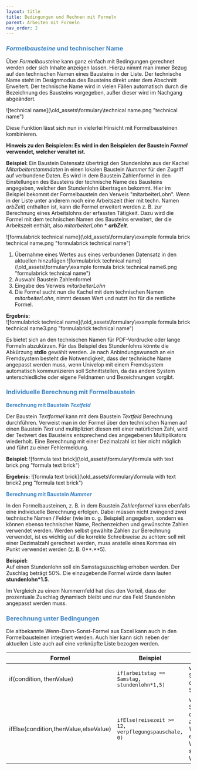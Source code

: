 ```yaml
---
layout: title
title: Bedingungen und Rechnen mit Formeln
parent: Arbeiten mit Formeln
nav_order: 2
---
```


### <span style="color:#3d85c6">_Formelbausteine_ und technischer Name</span>

Über _Formelbausteine_ kann ganz einfach mit Bedingungen gerechnet werden oder sich Inhalte anzeigen lassen.
Hierzu nimmt man immer Bezug auf den technischen Namen eines Bausteins in der Liste.
Der technische Name steht im Designmodus des Bausteins direkt unter dem Abschnitt
Erweitert.
Der technische Name wird in vielen Fällen automatisch durch die Bezeichnung des Bausteins vorgegeben, außer dieser
wird im Nachgang abgeändert.

![technical name](\old_assets\formulary\technical name.png "technical name")

Diese Funktion lässt sich nun in vielerlei Hinsicht mit Formelbausteinen kombinieren.

**Hinweis zu den Beispielen: Es wird in den Beispielen der Baustein _Formel_ verwendet, welcher veraltet ist.**

**Beispiel:**
Ein
Baustein Datensatz überträgt den Stundenlohn aus der Kachel _Mitarbeiterstammdaten_ in einen lokalen Baustein _Nummer_ für den Zugriff auf verbundene Daten.
Es wird in dem Baustein Zahlenformel in den Einstellungen des Bausteins der technische Name des Bausteins angegeben, welcher den Stundenlohn übertragen bekommt.
Hier im Beispiel bekommt der Formelbaustein den Verweis "mitarbeiterLohn".
Wenn in der Liste unter anderem noch eine Arbeitszeit (hier mit techn. Namen _arbZeit_) enthalten ist, kann die Formel erweitert werden
z. B. zur Berechnung eines Arbeitslohns der erfassten Tätigkeit. Dazu wird die Formel mit dem technischen
Namen des Bausteins erweitert, der die Arbeitszeit enthält, also _mitarbeiterLohn_ \* **_arbZeit_**.

![formulabrick technical name](\old_assets\formulary\example formula brick technical name.png "formulabrick technical name")

1. Übernahme eines Wertes aus eines verbundenen Datensatz in den aktuellen hinzufügen
   ![formulabrick technical name](\old_assets\formulary\example formula brick technical name6.png "formulabrick technical name")
2. Auswahl Baustein Zahlenformel
3. Eingabe des Verweis _mitarbeiterLohn_
4. Die Formel sucht nun die Kachel mit dem technischen Namen _mitarbeiterLohn_, nimmt dessen Wert und nutzt ihn für die restliche Formel.

**Ergebnis:**  
![formulabrick technical name](\old_assets\formulary\example formula brick technical name3.png "formulabrick technical name")

Es bietet sich an den technischen Namen für PDF-Vordrucke oder lange Formeln abzukürzen. Für das Beispiel
des Stundenlohns könnte die Abkürzung **stdlo** gewählt werden. Je nach Anbindungswunsch an ein Fremdsystem
besteht die Notwendigkeit, dass der technische Name angepasst werden muss, wenn Univelop mit einem Fremdsystem
automatisch kommunizieren soll Schnittstellen, da das andere System unterschiedliche oder eigene Feldnamen und Bezeichnungen vorgibt.

### <span style="color:#3d85c6">Individuelle Berechnung mit Formelbaustein</span>

<span style="color:#3d85c6">**Berechnung mit Baustein _Textfeld_**</span>

Der Baustein _Textformel_ kann mit dem Baustein _Textfeld_
Berechnung durchführen. Verweist man in der Formel über den technischen Namen auf einen Baustein _Text_ und
multipliziert diesen mit einer natürlichen Zahl, wird der Textwert des Bausteins entsprechend des angegebenen
Multiplikators wiederholt. Eine Berechnung mit einer Dezimalzahl ist hier nicht möglich und führt zu einer
Fehlermeldung.

**Beispiel:**
![formula text brick](\old_assets\formulary\formula with text brick.png "formula text brick")

**Ergebnis:**
![formula text brick](\old_assets\formulary\formula with text brick2.png "formula text brick")

<span style="color:#3d85c6">**Berechnung mit Baustein _Nummer_**</span>

In den Formelbausteinen, z. B. in dem Baustein _Zahlenformel_ kann ebenfalls eine individuelle Berechnung erfolgen. Dabei müssen nicht zwingend zwei
technische Namen / Felder (wie im o. g. Beispiel) angegeben, sondern es können ebenso technischer Name,
Rechenzeichen und gewünschte Zahlen verwendet werden. Werden selbst gewählte Zahlen zur Berechnung verwendet,
ist es wichtig auf die korrekte Schreibweise zu achten: soll mit einer Dezimalzahl gerechnet werden, muss
anstelle eines Kommas ein Punkt verwendet werden (z. B. 0**.**5).

**Beispiel:**  
Auf einen Stundenlohn soll ein Samstagszuschlag erhoben werden. Der Zuschlag beträgt 50%. Die einzugebende Formel
würde dann lauten **stundenlohn\*1.5**.

Im Vergleich zu einem Nummernfeld hat dies den Vorteil, dass der prozentuale Zuschlag dynamisch bleibt und nur das
Feld Stundenlohn angepasst werden muss.

### <span style="color:#3d85c6">Berechnung unter Bedingungen</span>

Die altbekannte Wenn-Dann-Sonst-Formel aus Excel kann auch in den
Formelbausteinen
integriert werden.
Auch hier kann sich neben der aktuellen Liste auch auf eine verknüpfte Liste bezogen werden.

| Formel                                | Beispiel                                            | Beschreibung                                                                                                                                                                      |
| ------------------------------------- | --------------------------------------------------- | --------------------------------------------------------------------------------------------------------------------------------------------------------------------------------- |
| if(condition, thenValue)              | `if(arbeitstag == Samstag, stundenlohn*1,5)`        | wenn der Arbeitstag ein Samstag ist, erhöhe den Stundenlohn um 50%                                                                                                                |
| ifElse(condition,thenValue,elseValue) | `ifElse(reisezeit >= 12, verpflegungspauschale, 0)` | wenn die Reisezeit 12 Stunden oder länger dauert, trage den Wert aus dem Feld _Verpflegungspauschale_ ein (hier sollte dann ein Wert hinterlegt sein), sonst verwende den Wert 0. |
